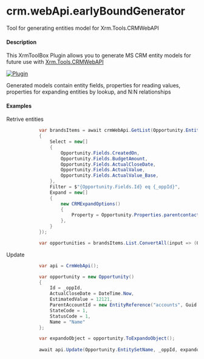 # crm.webApi.earlyBoundGenerator
Tool for generating entities model for Xrm.Tools.CRMWebAPI


#### Description

This XrmToolBox Plugin allows you to generate MS CRM entity models for future use with [Xrm.Tools.CRMWebAPI](https://github.com/davidyack/Xrm.Tools.CRMWebAPI/tree/master/dotnet "Xrm.Tools.CRMWebAPI")

[![Plugin](https://i.imgur.com/kYx80dl.jpg "Plugin")](https://i.imgur.com/kYx80dl.jpg "Plugin")

Generated models contain entity fields, properties for reading values, properties for expanding entities by lookup, and N:N relationships

#### Examples

Retrive entities

```csharp
            var brandsItems = await crmWebApi.GetList(Opportunity.EntitySetName, new CRMGetListOptions()
            {
                Select = new[]
                {
                    Opportunity.Fields.CreatedOn,
                    Opportunity.Fields.BudgetAmount,
                    Opportunity.Fields.ActualCloseDate,
                    Opportunity.Fields.ActualValue,
                    Opportunity.Fields.ActualValue_Base,
                },
                Filter = $"{Opportunity.Fields.Id} eq {_oppId}",
                Expand = new[]
                {
                    new CRMExpandOptions()
                    {
                        Property = Opportunity.Properties.parentcontactid,
                    },
                }
            });

            var opportunities = brandsItems.List.ConvertAll(input => (Opportunity)Activator.CreateInstance(typeof(Opportunity), input));
```

Update

```csharp
            var api = CrmWebApi();

            var opportunity = new Opportunity()
            {
                Id = _oppId,
                ActualCloseDate = DateTime.Now,
                EstimatedValue = 12121,
                ParentAccountId = new EntityReference("accounts", Guid.NewGuid()),
                StateCode = 1,
                StatusCode = 1,
                Name = "Name"
            };

            var expandoObject = opportunity.ToExpandoObject();
            
            await api.Update(Opportunity.EntitySetName, _oppId, expandoObject);
```


